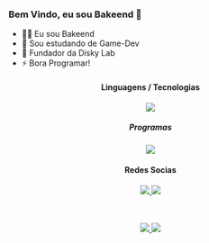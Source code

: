 ### Bem Vindo, eu sou Bakeend 👋


- 👨‍💻 Eu sou Bakeend
- 🌱 Sou estudando de Game-Dev
- 📠 Fundador da Disky Lab
- ⚡ Bora Programar!

<h4 align="center">Linguagens / Tecnologias</h4>
<p align="center">
  <a href='https://skillicons.dev'>
    <img src='https://skillicons.dev/icons?i=cs,dotnet,java,spring,lua,mysql'/>
  </a>
  
<h5 align="center">Programas</h4>
<p align="center">
  <a href='https://skillicons.dev'>
    <img src='https://skillicons.dev/icons?i=visualstudio,vscode,unity,godot'/>
  </a>
  

  
<h4 align="center">Redes Socias</h4>

<p align="center">
  <a
href='https://discord.gg/b2sZ4S4zQW'
target="_blank">
<img src='https://skillicons.dev/icons?i=discord'
  </a>
<!-- Divide the space -->
  <a
href='https://www.linkedin.com/in/cl%C3%A1udio-vin%C3%ADcius-7b30b6253'
target="_blank">
<img src='https://skillicons.dev/icons?i=linkedin'
  </a>
</p>
 
</p>
<br><br/>
<div align="center">
  <img src="https://github-readme-stats.vercel.app/api?hide_title=false&amp;hide_rank=false&amp;show_icons=true&amp;include_all_commits=true&amp;count_private=true&amp;disable_animations=false&amp;theme=dark&amp;locale=pt-br&amp;hide_border=true&amp;username=Bakeend" />
    <img src="https://github-readme-stats.vercel.app/api/top-langs/?hide_title=false&amp;hide_rank=false&amp;show_icons=true&amp;include_all_commits=true&amp;count_private=true&amp;disable_animations=false&amp;theme=dark&amp;locale=pt-br&amp;hide_border=true&amp;username=Bakeend" />
</div>

<br><br/>

</div>

</div>
  

